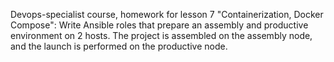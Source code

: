 Devops-specialist course, homework for lesson 7 "Containerization, Docker Compose": 
Write Ansible roles that prepare an assembly and productive environment on 2 hosts. The project is assembled on the assembly node, and the launch is performed on the productive node.
